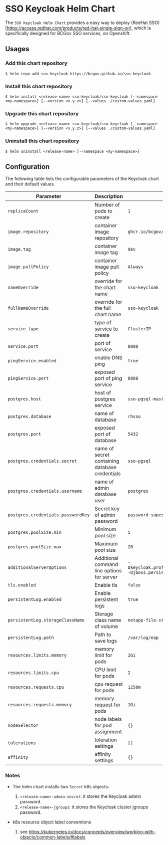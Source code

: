 # SSO Keycloak Helm Chart

The `SSO Keycloak Helm Chart` provides a easy way to deploy (RedHat SSO)[https://access.redhat.com/products/red-hat-single-sign-on], which is specifically designed for BCGov SSO services, on Openshift.

## Usages

### Add this chart repository

```console
$ helm repo add sso-keycloak https://bcgov.github.io/sso-keycloak
```

### Install this chart repository

```console
$ helm install <release-name> sso-keycloak/sso-keycloak [--namespace <my-namespace>] [--version <x.y.z>] [--values ./custom-values.yaml]
```

### Upgrade this chart repository

```console
$ helm upgrade <release-name> sso-keycloak/sso-keycloak [--namespace <my-namespace>] [--version <x.y.z>] [--values ./custom-values.yaml]
```

### Uninstall this chart repository

```console
$ helm uninstall <release-name> [--namespace <my-namespace>]
```

## Configuration

The following table lists the configurable parameters of the Keycloak chart and their default values.

| Parameter                          | Description                                    | Default                                                                                    |
| ---------------------------------- | ---------------------------------------------- | ------------------------------------------------------------------------------------------ |
| `replicaCount`                     | Number of pods to create                       | `1`                                                                                        |
| `image.repository`                 | container image repository                     | `ghcr.io/bcgov/sso`                                                                        |
| `image.tag`                        | container image tag                            | `dev`                                                                                      |
| `image.pullPolicy`                 | container image pull policy                    | `Always`                                                                                   |
| `nameOverride`                     | override for the chart name                    | `sso-keycloak`                                                                             |
| `fullNameOverride`                 | override for the full chart name               | `sso-keycloak`                                                                             |
| `service.type`                     | type of service to create                      | `ClusterIP`                                                                                |
| `service.port`                     | port of service                                | `8080`                                                                                     |
| `pingService.enabled`              | enable DNS ping                                | `true`                                                                                     |
| `pingService.port`                 | exposed port of ping service                   | `8888`                                                                                     |
| `postgres.host`                    | host of postgres service                       | `sso-pgsql-master`                                                                         |
| `postgres.database`                | name of database                               | `rhsso`                                                                                    |
| `postgres.port`                    | exposed port of database                       | `5432`                                                                                     |
| `postgres.credentials.secret`      | name of secret containing database credentials | `sso-pgsql`                                                                                |
| `postgres.credentials.username`    | name of admin database user                    | `postgres`                                                                                 |
| `postgres.credentials.passwordKey` | Secret key of admin password                   | `password-superuser`                                                                       |
| `postgres.poolSize.min`            | Minimum pool size                              | `5`                                                                                        |
| `postgres.poolSize.max`            | Maximum pool size                              | `20`                                                                                       |
| `additionalServerOptions`          | Additional command line options for server     | `-Dkeycloak.profile.feature.authorization=enabled -Djboss.persistent.log.dir=/var/log/eap` |
| `tls.enabled`                      | Enable tls                                     | `false`                                                                                    |
| `persistentLog.enabled`            | Enable persistent logs                         | `true`                                                                                     |
| `persistentLog.storageClassName`   | Storage class name of volume                   | `netapp-file-standard`                                                                     |
| `persistentLog.path`               | Path to save logs                              | `/var/log/eap`                                                                             |
| `resources.limits.memory`          | memory limit for pods                          | `2Gi`                                                                                      |
| `resources.limits.cpu`             | CPU limit for pods                             | `2`                                                                                        |
| `resources.requests.cpu`           | cpu request for pods                           | `1250m`                                                                                    |
| `resources.requests.memory`        | memory request for pods                        | `1Gi`                                                                                      |
| `nodeSelector`                     | node labels for pod assignment                 | `{}`                                                                                       |
| `tolerations`                      | toleration settings                            | `[]`                                                                                       |
| `affinity`                         | affinity settings                              | `{}`                                                                                       |

### Notes

- The helm chart installs two `Secret` k8s objects:

  1. `<release-name>-admin-secret`: it stores the Keycloak admin password.
  1. `<release-name>-jgroups`: it stores the Keycloak cluster jgroups password.

- k8s resource object label conventions
  1. see https://kubernetes.io/docs/concepts/overview/working-with-objects/common-labels/#labels

